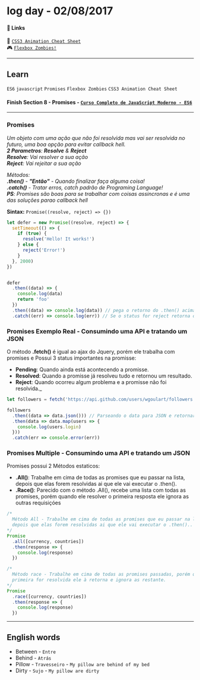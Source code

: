 # log day - 02/08/2017

#### 🔗 Links

:green_book: [`CSS3 Animation Cheat Sheet`](http://www.justinaguilar.com/animations/index.html)  
:video_game: [`Flexbox Zombies!`](http://geddski.teachable.com/p/flexbox-zombies)  
___

## Learn
`ES6` `javascript` `Promises` `Flexbox Zombies` `CSS3 Animation Cheat Sheet`
#### Finish Section 8 - Promises - [`Curso Completo de JavaScript Moderno - ES6`](https://www.udemy.com/curso-completo-de-javascript-moderno-es6/)
___

### Promises
_Um objeto com uma ação que não foi resolvida mas vai ser resolvida no futuro,
uma boa opção para evitar callback hell.  
**2 Parametros**:  **Resolve** & **Reject**  
**Resolve**: Vai resolver a sua ação  
**Reject**: Vai rejeitar a sua ação_   

_Métodos:  
**.then()** - **"Então"** - Quando finalizar faça alguma coisa!  
**.catch()** - Tratar erros, catch padrão de Programing Language!   
**PS**: Promises são boas para se trabalhar com coisas assincronas e é uma das
soluções parao callback hell_

**Sintax:** `Promise((resolve, reject) => {})`  

```javascript
let defer = new Promise((resolve, reject) => {
  setTimeout(() => {
    if (true) {
      resolve('Hello! It works!')
    } else {
      reject('Error!')
    }
  }, 2000)
})


defer
  .then((data) => {
    console.log(data)
    return 'foo'
  })
  .then((data) => console.log(data)) // pega o retorno do .then() acima e passa como o parametro 'data'
  .catch((err) => console.log(err)) // Se o status for reject retorna o erro.
```

### Promises Exemplo Real - Consumindo uma API e tratando um JSON
O método **.fetch()** é igual ao ajax do Jquery, porém ele trabalha com promises
e Possui 3 status importantes na promisse:  
- **Pending**: Quando ainda está acontecendo a promisse.  
- **Resolved**: Quando a promisse já resolveu tudo e retornou um resultado.  
- **Reject**: Quando ocorreu algum problema e a promisse não foi resolvida._


```javascript
let followers = fetch('https://api.github.com/users/wgoulart/followers')

followers
  .then((data => data.json())) // Parseando o data para JSON e retornar o mesmo
  .then(data => data.map(users => {
    console.log(users.login)
  }))
  .catch(err => console.error(err))
```

### Promises Multiple - Consumindo uma API e tratando um JSON
Promises possui 2 Métodos estaticos:  
  - **.All()**: Trabalhe em cima de todas as promises que eu passar na lista,
  depois que elas forem resolvidas ai que ele vai executar o .then().
  - **.Race()**: Parecido com o método .All(), recebe uma lista com todas as promises,
  porém quando ele resolver o primeira resposta ele ignora as outras requisiçóes

```javascript
/*
  Método All - Trabalhe em cima de todas as promises que eu passar na lista,
  depois que elas forem resolvidas ai que ele vai executar o .then()..
*/
Promise
  .all([currency, countries])
  .then(response => {
    console.log(response)
  })

/*
  Método race - Trabalhe em cima de todas as promises passadas, porém quando a
  primeira for resolvida ele à retorna e ignora as restante.
*/
Promise
  .race([currency, countries])
  .then(response => {
    console.log(response)
  })
```
___

## English words
- Between - `Entre`
- Behind - `Atrás`
- Pillow - `Travesseiro` - `My pillow are behind of my bed`
- Dirty - `Sujo` - `My pillow are dirty`
